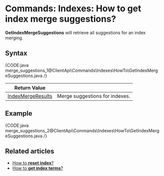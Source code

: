 # Commands: Indexes: How to get index merge suggestions?

**GetIndexMergeSuggestions** will retrieve all suggestions for an index merging.

## Syntax

{CODE:java merge_suggestions_1@ClientApi\Commands\Indexes\HowTo\GetIndexMergeSuggestions.java /}

| Return Value | |
| ------------- | ----- |
| [IndexMergeResults](../../../../glossary/index-merge-results) | Merge suggestions for indexes. |

## Example

{CODE:java merge_suggestions_2@ClientApi\Commands\Indexes\HowTo\GetIndexMergeSuggestions.java /}

## Related articles

- [How to **reset index**?](../../../../client-api/commands/indexes/how-to/reset-index)   
- [How to **get index terms**?](../../../../client-api/commands/indexes/how-to/get-index-terms) 
